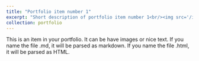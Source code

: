 ```yaml
---
title: "Portfolio item number 1"
excerpt: "Short description of portfolio item number 1<br/><img src='/images/editing-talk.png'>"
collection: portfolio
---
```


This is an item in your portfolio. It can be have images or nice text. If you name the file .md, it will be parsed as markdown. If you name the file .html, it will be parsed as HTML. 

